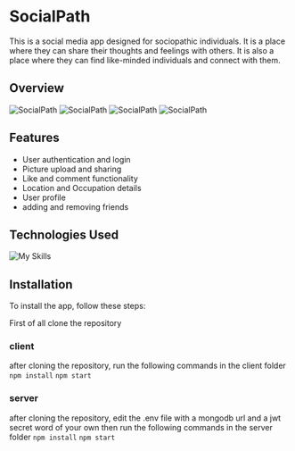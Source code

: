 # SocialPath

This is a social media app designed for sociopathic individuals. It is a place where they can share their thoughts and feelings with others. It is also a place where they can find like-minded individuals and connect with them.

## Overview

![SocialPath](https://i.ibb.co/Nj9XXHx/image-2023-03-12-160743261.png)
![SocialPath](https://i.ibb.co/W0SwC9X/image-2023-03-12-160828740.png)
![SocialPath](https://i.ibb.co/bNX3Nmw/image-2023-03-12-161006892.png)
![SocialPath](https://i.ibb.co/qdgVgcF/image-2023-03-12-161048090.png)

## Features

- User authentication and login
- Picture upload and sharing
- Like and comment functionality
- Location and Occupation details
- User profile
- adding and removing friends

## Technologies Used

![My Skills](https://skillicons.dev/icons?i=js,react,redux,materialui,node,express,mongodb,git,npm)

## Installation

To install the app, follow these steps:

First of all clone the repository

### client

after cloning the repository, run the following commands in the client folder
`npm install`
`npm start`

### server

after cloning the repository, edit the .env file with a mongodb url and a jwt secret word of your own then run the following commands in the server folder
`npm install`
`npm start`
